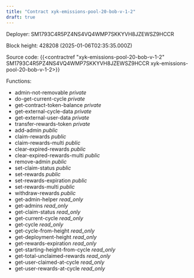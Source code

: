 ```yaml
---
title: "Contract xyk-emissions-pool-20-bob-v-1-2"
draft: true
---
```

Deployer: SM1793C4R5PZ4NS4VQ4WMP7SKKYVH8JZEWSZ9HCCR


 



Block height: 428208 (2025-01-06T02:35:35.000Z)

Source code: {{<contractref "xyk-emissions-pool-20-bob-v-1-2" SM1793C4R5PZ4NS4VQ4WMP7SKKYVH8JZEWSZ9HCCR xyk-emissions-pool-20-bob-v-1-2>}}

Functions:

* admin-not-removable _private_
* do-get-current-cycle _private_
* get-contract-token-balance _private_
* get-external-cycle-data _private_
* get-external-user-data _private_
* transfer-rewards-token _private_
* add-admin _public_
* claim-rewards _public_
* claim-rewards-multi _public_
* clear-expired-rewards _public_
* clear-expired-rewards-multi _public_
* remove-admin _public_
* set-claim-status _public_
* set-rewards _public_
* set-rewards-expiration _public_
* set-rewards-multi _public_
* withdraw-rewards _public_
* get-admin-helper _read_only_
* get-admins _read_only_
* get-claim-status _read_only_
* get-current-cycle _read_only_
* get-cycle _read_only_
* get-cycle-from-height _read_only_
* get-deployment-height _read_only_
* get-rewards-expiration _read_only_
* get-starting-height-from-cycle _read_only_
* get-total-unclaimed-rewards _read_only_
* get-user-claimed-at-cycle _read_only_
* get-user-rewards-at-cycle _read_only_
